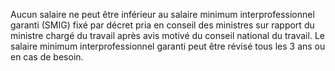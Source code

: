 Aucun salaire ne peut être inférieur au salaire minimum interprofessionnel garanti (SMIG) fixé par décret pria en conseil des ministres sur rapport du ministre chargé du travail après avis motivé du conseil national du travail.
Le salaire minimum interprofessionnel garanti peut être révisé tous les 3 ans ou en cas de besoin.